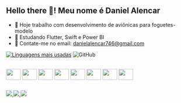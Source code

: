 ## Hello there 👋! Meu nome é Daniel Alencar

- 🔭 Hoje trabalho com desenvolvimento de aviônicas para foguetes-modelo
- 🌱 Estudando Flutter, Swift e Power BI
- 💬 Contate-me no email: danielalencar746@gmail.com

[![Linguagens mais usadas](https://github-readme-stats.vercel.app/api/top-langs/?username=Daniel-Alencar&show_icons=true&theme=dracula)](https://github.com/anuraghazra/github-readme-stats)
![GitHub](https://github-readme-stats.vercel.app/api?username=Daniel-Alencar&show_icons=true&theme=dracula)

<div style="display: inline_block"><br>
  <img align="center" src="https://cdn.jsdelivr.net/gh/devicons/devicon@latest/icons/react/react-original.svg" height="30" width="40"/>
  <img align="center" src="https://cdn.jsdelivr.net/gh/devicons/devicon@latest/icons/javascript/javascript-original.svg" height="30" width="40"/>
  <img align="center" src="https://cdn.jsdelivr.net/gh/devicons/devicon@latest/icons/python/python-original.svg" height="30" width="40"/>
  <img align="center" src="https://cdn.jsdelivr.net/gh/devicons/devicon@latest/icons/c/c-original.svg" height="30" width="40"/>
  <img align="center" src="https://cdn.jsdelivr.net/gh/devicons/devicon@latest/icons/java/java-original.svg" height="30" width="40"/>
  <img align="center" src="https://cdn.jsdelivr.net/gh/devicons/devicon@latest/icons/django/django-plain.svg" height="30" width="40"/>
  <img align="center" src="https://cdn.jsdelivr.net/gh/devicons/devicon@latest/icons/arduino/arduino-original.svg" height="30" width="40"/>
  <img align="center" src="https://cdn.jsdelivr.net/gh/devicons/devicon@latest/icons/figma/figma-original.svg" height="30" width="40"/>  
</div>

##

<div> 
  <a href="https://instagram.com/Daniel-Alencar" target="_blank">
    <img src="https://img.shields.io/badge/-Instagram-%23E4405F?style=for-the-badge&logo=instagram&logoColor=white" target="_blank">
  </a>
  <a href = "mailto:danielalencar746@gmail.com">
    <img src="https://img.shields.io/badge/-Gmail-%23333?style=for-the-badge&logo=gmail&logoColor=white" target="_blank">
  </a>
  <a href="https://www.linkedin.com/in/daniel746" target="_blank">
    <img src="https://img.shields.io/badge/-LinkedIn-%230077B5?style=for-the-badge&logo=linkedin&logoColor=white" target="_blank">
  </a> 
</div>
